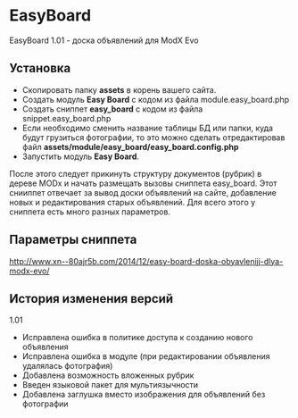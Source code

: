 EasyBoard
=========

EasyBoard 1.01 - доска объявлений для ModX Evo

Установка
---------

* Скопировать папку **assets** в корень вашего сайта.
* Создать модуль **Easy Board** с кодом из файла module.easy_board.php
* Создать сниппет **easy_board** с кодом из файла snippet.easy_board.php
* Если необходимо сменить название таблицы БД или папки, куда будут грузиться фотографии, то это можно сделать отредактировав файл **assets/module/easy_board/easy_board.config.php**
* Запустить модуль **Easy Board**.

После этого следует прикинуть структуру документов (рубрик) в дереве MODx и начать размещать вызовы сниппета easy_board. Этот снииппет отвечает за вывод доски объявлений на сайте, добавление новых и редактирования старых объявлений. Для всего этого у сниппета есть много разных параметров.

Параметры сниппета
------------------

http://www.xn--80ajr5b.com/2014/12/easy-board-doska-obyavlenijj-dlya-modx-evo/

История изменения версий
------------------------
1.01
* Исправлена ошибка в политике доступа к созданию нового объявления
* Исправлена ошибка в модуле (при редактировании объявления удалялась фотография)
* Добавлена возможность вложенных рубрик
* Введен языковой пакет для мультиязычности
* Добавлена заглушка вместо изображения для объявлений без фотографии
